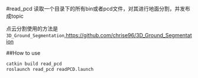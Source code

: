 #read_pcd
读取一个目录下的所有bin或者pcd文件，对其进行地面分割，并发布成topic

点云分割使用的方法是`3D_Ground_Segmentation`,https://github.com/chrise96/3D_Ground_Segmentation

##How to use
```bash
catkin build read_pcd
roslaunch read_pcd readPCD.launch
```